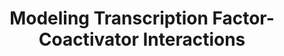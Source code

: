 ---
layout: post
category: research
title: Modeling Transcription Factor-Coactivator Interactions
setting: Stanford University School of Medicine, October 2018 - present
mentors: Dr. Roger Kornberg, Adrian Sanborn
excerpt: The activation domains of transcription factors are poorly annotated, and the biochemical mechanisms by which they recruit co-activators such as Mediator remain poorly understood. We developed high-throughput assays to screen libraries of peptide fragments for transcriptional activation activity and co-activator binding. We identified all activation domains (ADs) in yeast transcription factors and trained an accurate deep learning model to predict ADs in human and other yeast proteins. Our results reveal new insights into the fundamental mechanisms of eukaryotic transcription.
thumbnail: /images/projects_research_kornberg-tfs.png
media:
  - type: biorxiv
    url: https://doi.org/10.1101/2020.12.18.423551
    name: Preprint
---